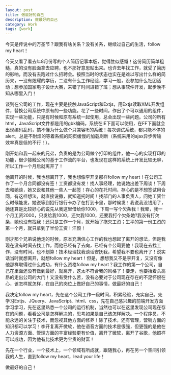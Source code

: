 ```yaml
---
layout: post
title: 做最好的自己
description: 做最好的自己
category: Work
tags: [work]
---
```


今天是传说中的万圣节？跟我有啥关系？没有关系，继续过自己的生活，follow my heart！

今天又看了看去年8月份写的个人简历记事本版，觉得胜似感慨！这份简历简单粗糙，真的没有脸面拿去应聘，也不那好意思贴出来。也许去年找工作，就受了简历的影响，而没有去跑过什么招聘会。按照当时的状态也实在是难以写出什么样的简历来，一没有炫耀的学历，二没有什么工作经验，学习一般，没参加什么社团活动；想参加国家电子设计大赛，来错了时间进错了班；想从事软件开发，起步晚不知从哪里入门！

谈到在公司的工作，现在主要是接触JavaScript和Extjs，用Extjs读取XML开发组件，替换公司系统中原有的一些功能。花了一些时间，作出了个可以通用的组件，实现一些功能，只是有时候和原有系统一起使用，总会出现一些问题。公司的所有html，JavaScript文件都是用的gbk编码，系统在IE下面可以使用，在FF下面就会出现编码乱码，搞不懂为什么做个只兼容IE的系统！每次调试系统，都只能不停的alert，总是不耐烦的等着系统的网页缓慢的加载刷新（系统采用的ajax异步传输效率真是低的不行！）。

刚开始和我一起来的兄弟，负责的是为公司做个打印的组件，他一心的实现打印的功能，很少接触公司的基于工作流的平台，也发现在这样的系统上开发比较无聊，所以工作一个月后就离开了！

他离开的时候，我也想离开了，我也想像李开复那样follow my heart！在公司工作了一个月合同都没有签！工资都没有发！找人事经理，她说她出差下周谈！下周去和她谈，她又说和其他一些人一起签！存心的在托时间，存心的是不想签试用合同，有这样想法，就直接说撒，就知道托时间！找部门的人事负责人，问她工资什么时候能发，她说等到招行银行卡办了在打到卡里，那时候发！我说我没钱用了，她还算是比较好心的说先从我这里借给你1000，下周一写个欠条我！我晕，我一个月工资2000，只发给我1000，还欠我1000，还要我打个欠条她?我没有打欠条，她也没有找我！还只是工作一个月，就开始了拖欠工资；生平的第一份工资的第一个月，就只拿到了半份工资！汗颜！

刚才那个兄弟说他走的时候，原本充满信心工作的我也想起了离开的想法，但是我现在没有时间去找工作，而他已经有了去向，已经有个公司要他！我现在去找工作，没有时间，也不划算！技术经理找我谈话安抚我，希望我不要也离开了！说实话当时就想离开，就想follow my heart！但是，想想我又不是李开复，又没有像他那样取得过什么成功，有什么资格follow my heart？我工作的第一个公司，自己在里面还没有做到最好，就离开，这太不符合我的风格了！要走，也要抬着头高昂的走出公司的大门！又没有受什么苦，没有必要对于公司现在存在的不足怀恨在心，该怎样就怎样，在自己的岗位上做好自己的事情，做最好的自己！

我决定follow my heart，先在这个公司工作一段时间，积累经验，充实自己。先学习Extjs、JQuery、JavaScript、html、css，先在自己感兴趣的前端开发方面学习学习，先在这里熟悉一个公司的运行机制，当然也可以在这里发现公司现在存在的问题，看看公司是怎样解决的，思考如果是自己该怎样解决。一个程序员，不能永远的关注于技术，而忽视其他方面的修养！除了技术，还有管理，营销方面的知识都可以学习！李开复离开微软，他在语音方面的技术是很强，但更强的是他在人力资源方面、管理方面的丰富经验更有价值，离开了微软，离开了谷歌，他照样可以成功，因为他有比技术更为宝贵的财富！

先在一个行业，一个技术上，一个领域有所成就，跟随我心，再在另一个空间引领我的人生，直到follow my heart，lead your life！

做最好的自己！
